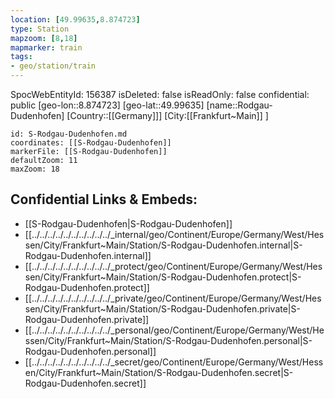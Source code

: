 ```yaml
---
location: [49.99635,8.874723]
type: Station 
mapzoom: [8,18] 
mapmarker: train 
tags:
- geo/station/train
---
```

SpocWebEntityId: 156387
isDeleted: false
isReadOnly: false
confidential: public
[geo-lon::8.874723]
[geo-lat::49.99635]
[name::Rodgau-Dudenhofen]
[Country::[[Germany]]]
[City:[[Frankfurt~Main]] ]


```leaflet
id: S-Rodgau-Dudenhofen.md
coordinates: [[S-Rodgau-Dudenhofen]]
markerFile: [[S-Rodgau-Dudenhofen]]
defaultZoom: 11 
maxZoom: 18
```


## Confidential Links & Embeds: 
- [[S-Rodgau-Dudenhofen|S-Rodgau-Dudenhofen]] 
- [[../../../../../../../../../../_internal/geo/Continent/Europe/Germany/West/Hessen/City/Frankfurt~Main/Station/S-Rodgau-Dudenhofen.internal|S-Rodgau-Dudenhofen.internal]] 
- [[../../../../../../../../../../_protect/geo/Continent/Europe/Germany/West/Hessen/City/Frankfurt~Main/Station/S-Rodgau-Dudenhofen.protect|S-Rodgau-Dudenhofen.protect]] 
- [[../../../../../../../../../../_private/geo/Continent/Europe/Germany/West/Hessen/City/Frankfurt~Main/Station/S-Rodgau-Dudenhofen.private|S-Rodgau-Dudenhofen.private]] 
- [[../../../../../../../../../../_personal/geo/Continent/Europe/Germany/West/Hessen/City/Frankfurt~Main/Station/S-Rodgau-Dudenhofen.personal|S-Rodgau-Dudenhofen.personal]] 
- [[../../../../../../../../../../_secret/geo/Continent/Europe/Germany/West/Hessen/City/Frankfurt~Main/Station/S-Rodgau-Dudenhofen.secret|S-Rodgau-Dudenhofen.secret]] 
